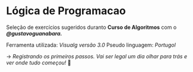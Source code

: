 # Lógica de Programacao
 Seleção de exercícios sugeridos duranto **Curso de Algoritmos** com o _**@gustavoguanabara.**_
 
 Ferramenta utilizada: _Visualg versão 3.0_
 Pseudo linguagem: _Portugol_

-> _Registrando os primeiros passos. Vai ser legal um dia olhar para trás e ver onde tudo começou!_ :baby:
